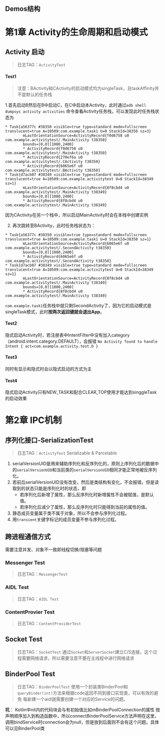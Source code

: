Demos结构
-----------------

# 第1章 Activity的生命周期和启动模式
## Activity 启动
> 日志TAG：`ActivityTest`
#### Test1
> 注意：BActivity和CActivity的启动模式均为singleTask，且taskAffinity并不是默认的任务栈

1.首先启动B然后在B中启动C，在C中启动本Activity，此时通过`adb shell dumpsys activity activities`
命令查看Activity任务栈，可以发现此时任务栈状态为
```text
* Task{a56377c #38350 visible=true type=standard mode=fullscreen translucent=true A=10509:com.example.task1 U=0 StackId=38350 sz=3}
        mLastOrientationSource=ActivityRecord{f0d6758 u0 com.example.activitytest/.MainActivity t38350}
        bounds=[0,0][1080,2400]
        * ActivityRecord{f0d6758 u0 com.example.activitytest/.MainActivity t38350}
        * ActivityRecord{270ef6a u0 com.example.activitytest/.CActivity t38350}
        * ActivityRecord{6065e6f u0 com.example.activitytest/.BActivity t38350}
* Task{d7acb07 #38349 visible=true type=standard mode=fullscreen translucent=true A=10509:com.example.activitytest U=0 StackId=38349 sz=1}
        mLastOrientationSource=ActivityRecord{8f8cbd4 u0 com.example.activitytest/.MainActivity t38349}
        bounds=[0,0][1080,2400]
        * ActivityRecord{8f8cbd4 u0 com.example.activitytest/.MainActivity t38349}
```
因为CActivity在另一个栈中，所以启动MainActivity时会在本栈中创建实例

2. 再次跳转至BActivity，此时任务栈状态为：
```text
* Task{a56377c #38350 visible=true type=standard mode=fullscreen translucent=true A=10509:com.example.task1 U=0 StackId=38350 sz=1}
        mLastOrientationSource=ActivityRecord{6065e6f u0 com.example.activitytest/.SecondActivity t38350}
        bounds=[0,0][1080,2400]
        * ActivityRecord{6065e6f u0 com.example.activitytest/.SecondActivity t38350}
* Task{d7acb07 #38349 visible=true type=standard mode=fullscreen translucent=true A=10509:com.example.activitytest U=0 StackId=38349 sz=1}
        mLastOrientationSource=ActivityRecord{8f8cbd4 u0 com.example.activitytest/.MainActivity t38349}
        bounds=[0,0][1080,2400]
        * ActivityRecord{8f8cbd4 u0 com.example.activitytest/.MainActivity t38349}
```
`com.example.task1`任务栈中就只剩SecondActivity了，因为它的启动模式是singleTask模式，此时**按两次返回键就会退出App**。

#### Test2
隐式启动Activity时，若注册表中IntentFilter中没有加入category（android.intent.category.DEFAULT），会报错
`No Activity found to handle Intent { act=com.example.activity.test.D }`

#### Test3
同时有显示和隐式时会以隐式启动的方式为主

#### Test4
隐式启动Activity只有NEW_TASK和配合CLEAR_TOP使用才能达到singgleTask的启动效果

# 第2章 IPC机制

## 序列化接口-SerializationTest
> 日志TAG：`ActivityTest`
Serializable & Parcelable
1. serialVersionUID是用来辅助序列化和反序列化的，原则上序列化后的数据中的`serialVersionUID`和当前类的`serialVersionUID`相同才能正常地被反序列化。
2. 若前后serialVersionUID没有改变，然后是类结构有变化，不会报错，但是读取到的状态只能是序列化时的状态，即
   * 若序列化后新增了属性，那么反序列化时新增属性不会被赋值，是默认值。
   * 若序列化后减少了属性，那么反序列化时只能得到当前的属性的值。
3. 静态成员变量属于类不属于对象，所以不会参与序列化过程。
4. 用`transient`关键字标记的成员变量不参与序列化过程。

## 跨进程通信方式
需要注意并发、对象不一致即线程切换/阻塞等问题
### Messenger Test
> 日志TAG：`MessengerTest`
### AIDL Test
> 日志TAG：`AIDL Test`
### ContentProvier Test
> 日志TAG：`ContentProviderTest`
## Socket Test
> 日志TAG：`SocketTest`
通过`Socket`和`ServerSocket`建立C/S连接，这个过程需要网络请求，所以需要注意不要在主线程中进行网络请求

## BinderPool Test
> 日志TAG：`BinderPoolTest`
使用一个封装类BinderPool和`queryBinder(int)`方法来根据code返回不同到接口实现类，可以有效的避免
每新建一个aidl就需要创建一个对应的Service的问题。

**坑**：
Kotlin中nit内的代码块会与有初始值比如mBinderPoolConnection的属性 按声明顺序加入到构造函数中，所以connectBinderPoolService方法声明在这里，
调用bindService时connection会为null，但是放到后面则不会有这个问题。具体可以见BinderPool类